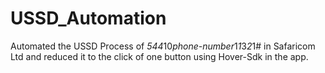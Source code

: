 # USSD_Automation
Automated the USSD Process of *544*10*phone-number*1*1*3*2*1# in Safaricom Ltd and reduced it to the click of one button using Hover-Sdk in the app.

